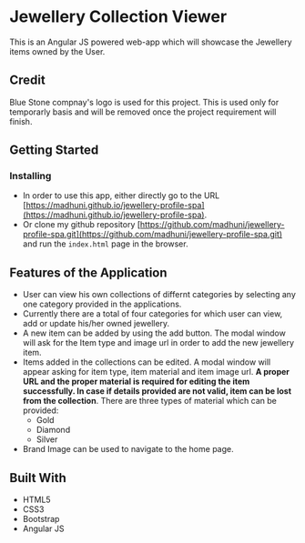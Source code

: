 # Jewellery Collection Viewer

This is an Angular JS powered web-app which will showcase the Jewellery items owned by the User.

## Credit
Blue Stone compnay's logo is used for this project. This is used only for temporarly basis and will be removed once the project requirement will finish.

## Getting Started

### Installing

* In order to use this app, either directly go to the URL [https://madhuni.github.io/jewellery-profile-spa](https://madhuni.github.io/jewellery-profile-spa).
* Or clone my github repository [https://github.com/madhuni/jewellery-profile-spa.git](https://github.com/madhuni/jewellery-profile-spa.git) and run the ```index.html``` page in the browser.

## Features of the Application

* User can view his own collections of differnt categories by selecting any one category provided in the applications.
* Currently there are a total of four categories for which user can view, add or update his/her
owned jewellery.
* A new item can be added by using the add button. The modal window will ask for the Item type and image url in order to add the new jewellery item.
* Items added in the collections can be edited. A modal window will appear asking for item type,
item material and item image url. **A proper URL and the proper material is required for editing the item successfully. In case if details provided are not valid, item can be lost from the collection**. There are three types of material which can be provided:
	* Gold
	* Diamond
	* Silver
* Brand Image can be used to navigate to the home page.


## Built With

* HTML5
* CSS3
* Bootstrap
* Angular JS
